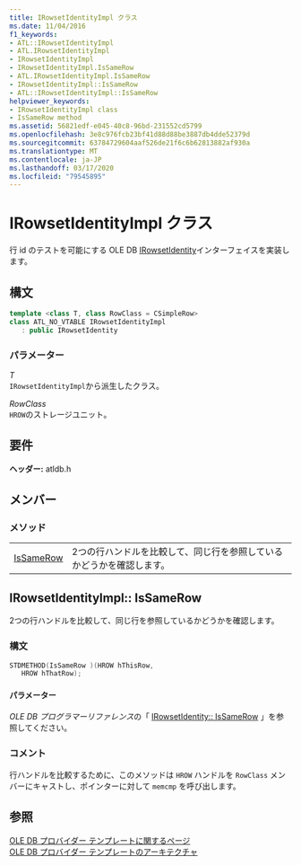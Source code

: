 ```yaml
---
title: IRowsetIdentityImpl クラス
ms.date: 11/04/2016
f1_keywords:
- ATL::IRowsetIdentityImpl
- ATL.IRowsetIdentityImpl
- IRowsetIdentityImpl
- IRowsetIdentityImpl.IsSameRow
- ATL.IRowsetIdentityImpl.IsSameRow
- IRowsetIdentityImpl::IsSameRow
- ATL::IRowsetIdentityImpl::IsSameRow
helpviewer_keywords:
- IRowsetIdentityImpl class
- IsSameRow method
ms.assetid: 56821edf-e045-40c8-96bd-231552cd5799
ms.openlocfilehash: 3e8c976fcb23bf41d88d88be3887db4dde52379d
ms.sourcegitcommit: 63784729604aaf526de21f6c6b62813882af930a
ms.translationtype: MT
ms.contentlocale: ja-JP
ms.lasthandoff: 03/17/2020
ms.locfileid: "79545895"
---
```

# <a name="irowsetidentityimpl-class"></a>IRowsetIdentityImpl クラス

行 id のテストを可能にする OLE DB [IRowsetIdentity](/previous-versions/windows/desktop/ms715913(v=vs.85))インターフェイスを実装します。

## <a name="syntax"></a>構文

```cpp
template <class T, class RowClass = CSimpleRow>
class ATL_NO_VTABLE IRowsetIdentityImpl
   : public IRowsetIdentity
```

### <a name="parameters"></a>パラメーター

*T*<br/>
`IRowsetIdentityImpl`から派生したクラス。

*RowClass*<br/>
`HROW`のストレージユニット。

## <a name="requirements"></a>要件

**ヘッダー:** atldb.h

## <a name="members"></a>メンバー

### <a name="methods"></a>メソッド

|||
|-|-|
|[IsSameRow](#issamerow)|2つの行ハンドルを比較して、同じ行を参照しているかどうかを確認します。|

## <a name="irowsetidentityimplissamerow"></a><a name="issamerow"></a>IRowsetIdentityImpl:: IsSameRow

2つの行ハンドルを比較して、同じ行を参照しているかどうかを確認します。

### <a name="syntax"></a>構文

```cpp
STDMETHOD(IsSameRow )(HROW hThisRow,
   HROW hThatRow);
```

#### <a name="parameters"></a>パラメーター

*OLE DB プログラマーリファレンス*の「 [IRowsetIdentity:: IsSameRow](/previous-versions/windows/desktop/ms719629(v=vs.85)) 」を参照してください。

### <a name="remarks"></a>コメント

行ハンドルを比較するために、このメソッドは `HROW` ハンドルを `RowClass` メンバーにキャストし、ポインターに対して `memcmp` を呼び出します。

## <a name="see-also"></a>参照

[OLE DB プロバイダー テンプレートに関するページ](../../data/oledb/ole-db-provider-templates-cpp.md)<br/>
[OLE DB プロバイダー テンプレートのアーキテクチャ](../../data/oledb/ole-db-provider-template-architecture.md)